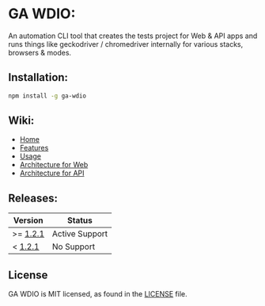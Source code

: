 # GA WDIO:

An automation CLI tool that creates the tests project for Web & API apps and runs things like geckodriver / chromedriver internally for various stacks, browsers & modes.

## Installation:

```sh
npm install -g ga-wdio
```

## Wiki:

- [Home](https://github.com/GeekyAnts/ga-wdio/wiki)
- [Features](https://github.com/GeekyAnts/ga-wdio/wiki/Features)
- [Usage](https://github.com/GeekyAnts/ga-wdio/wiki/Usage)
- [Architecture for Web](https://github.com/GeekyAnts/ga-wdio/wiki/Web-Architecture)
- [Architecture for API](https://github.com/GeekyAnts/ga-wdio/wiki/API-Architecture)

## Releases:

| Version | Status | 
|--- | --- |
| >= [1.2.1](https://github.com/GeekyAnts/ga-wdio/releases/tag/v1.2.1) | Active Support |
| < [1.2.1](https://github.com/GeekyAnts/ga-wdio/releases/tag/v1.2.0) | No Support |

## License

GA WDIO is MIT licensed, as found in the [LICENSE](https://github.com/GeekyAnts/ga-wdio/blob/feature/mobile/LICENSE.MD) file.
